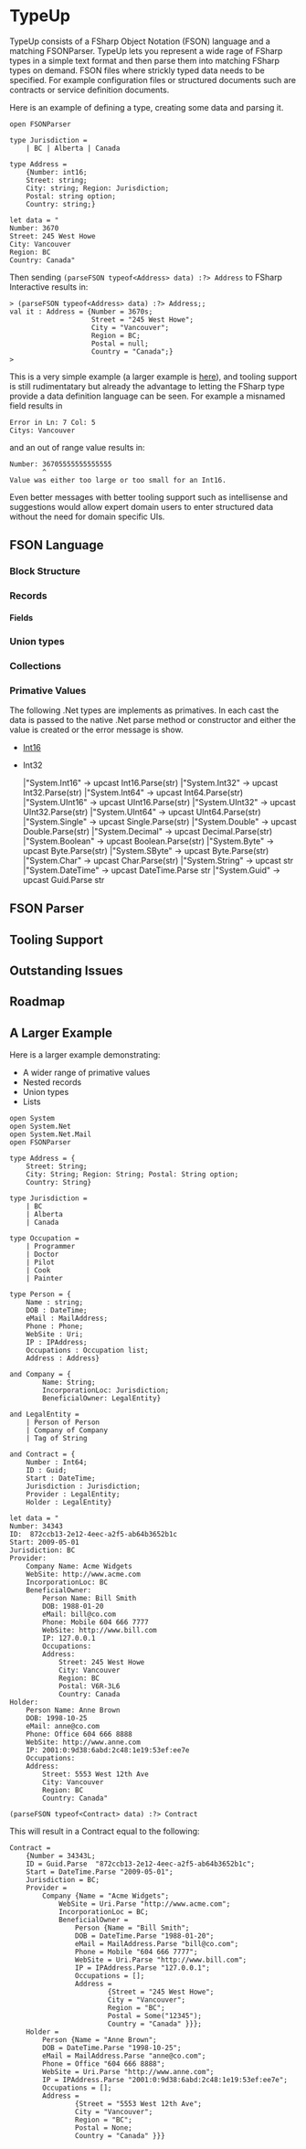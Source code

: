 # TypeUp

TypeUp consists of a FSharp Object Notation (FSON) language and a matching  FSONParser. TypeUp lets you represent a wide rage of FSharp types in a simple text format and then parse them into matching FSharp types on demand. FSON files where strickly typed data needs to be specified. For example configuration files or structured documents such are contracts or service definition documents. 

Here is an example of defining a type, creating some data and parsing it.

```
open FSONParser

type Jurisdiction = 
    | BC | Alberta | Canada

type Address = 
    {Number: int16;
    Street: string;
    City: string; Region: Jurisdiction; 
    Postal: string option;
    Country: string;}

let data = "
Number: 3670
Street: 245 West Howe
City: Vancouver
Region: BC
Country: Canada"
```

Then sending `(parseFSON typeof<Address> data) :?> Address` to FSharp Interactive results in:

```
> (parseFSON typeof<Address> data) :?> Address;;
val it : Address = {Number = 3670s;
                    Street = "245 West Howe";
                    City = "Vancouver";
                    Region = BC;
                    Postal = null;
                    Country = "Canada";}
>
```

This is a very simple example (a larger example is [here](#a-larger-example)), and tooling support is still rudimentatary but already the advantage to letting the FSharp type provide a data definition language can be seen. For example a misnamed field results in
```
Error in Ln: 7 Col: 5
Citys: Vancouver
```

and an out of range value results in:
```
Number: 36705555555555555
        ^
Value was either too large or too small for an Int16.
```

Even better messages with better tooling support such as intellisense and suggestions would allow expert domain users to enter structured data without the need for domain specific UIs. 

## FSON Language

### Block Structure

### Records

#### Fields

### Union types

### Collections

### Primative Values

The following .Net types are implements as primatives. In each cast the data is passed to the native .Net parse method or constructor and either the value is created or the error message is show.
* [Int16](https://msdn.microsoft.com/en-us/library/system.int16(v=vs.110).aspx)
* Int32

    |"System.Int16" -> upcast Int16.Parse(str)
    |"System.Int32" -> upcast Int32.Parse(str)
    |"System.Int64" -> upcast Int64.Parse(str)
    |"System.UInt16" -> upcast UInt16.Parse(str)
    |"System.UInt32" -> upcast UInt32.Parse(str)
    |"System.UInt64" -> upcast UInt64.Parse(str)
    |"System.Single" -> upcast Single.Parse(str)
    |"System.Double" -> upcast Double.Parse(str)
    |"System.Decimal" -> upcast Decimal.Parse(str)
    |"System.Boolean" -> upcast Boolean.Parse(str)
    |"System.Byte" -> upcast Byte.Parse(str)
    |"System.SByte" -> upcast Byte.Parse(str)
    |"System.Char" -> upcast Char.Parse(str)
    |"System.String" -> upcast str
    |"System.DateTime" -> upcast DateTime.Parse str
    |"System.Guid" -> upcast Guid.Parse str


## FSON Parser

## Tooling Support

## Outstanding Issues



## Roadmap

## A Larger Example

Here is a larger example demonstrating:
* A wider range of primative values
* Nested records
* Union types
* Lists

```
open System
open System.Net
open System.Net.Mail
open FSONParser

type Address = {
    Street: String;
    City: String; Region: String; Postal: String option;
    Country: String}

type Jurisdiction = 
    | BC
    | Alberta
    | Canada

type Occupation = 
    | Programmer
    | Doctor
    | Pilot
    | Cook
    | Painter

type Person = {
    Name : string;
    DOB : DateTime;
    eMail : MailAddress;
    Phone : Phone;
    WebSite : Uri;
    IP : IPAddress;
    Occupations : Occupation list;
    Address : Address}

and Company = {
        Name: String;
        IncorporationLoc: Jurisdiction;
        BeneficialOwner: LegalEntity}

and LegalEntity = 
    | Person of Person
    | Company of Company
    | Tag of String

and Contract = {
    Number : Int64;
    ID : Guid;
    Start : DateTime;
    Jurisdiction : Jurisdiction;
    Provider : LegalEntity;
    Holder : LegalEntity}

let data = "
Number: 34343
ID:  872ccb13-2e12-4eec-a2f5-ab64b3652b1c
Start: 2009-05-01
Jurisdiction: BC
Provider:
    Company Name: Acme Widgets
    WebSite: http://www.acme.com
    IncorporationLoc: BC
    BeneficialOwner:
        Person Name: Bill Smith
        DOB: 1988-01-20
        eMail: bill@co.com
        Phone: Mobile 604 666 7777
        WebSite: http://www.bill.com
        IP: 127.0.0.1
        Occupations:
        Address: 
            Street: 245 West Howe
            City: Vancouver
            Region: BC
            Postal: V6R-3L6
            Country: Canada
Holder: 
    Person Name: Anne Brown
    DOB: 1998-10-25
    eMail: anne@co.com
    Phone: Office 604 666 8888
    WebSite: http://www.anne.com
    IP: 2001:0:9d38:6abd:2c48:1e19:53ef:ee7e
    Occupations: 
    Address:
        Street: 5553 West 12th Ave
        City: Vancouver
        Region: BC
        Country: Canada"

(parseFSON typeof<Contract> data) :?> Contract
```

This will result in a Contract equal to the following: 

``` 
Contract = 
    {Number = 34343L;
    ID = Guid.Parse  "872ccb13-2e12-4eec-a2f5-ab64b3652b1c";
    Start = DateTime.Parse "2009-05-01";
    Jurisdiction = BC;
    Provider = 
        Company {Name = "Acme Widgets";
            WebSite = Uri.Parse "http://www.acme.com";
            IncorporationLoc = BC;
            BeneficialOwner =
                Person {Name = "Bill Smith";
                DOB = DateTime.Parse "1988-01-20";
                eMail = MailAddress.Parse "bill@co.com";
                Phone = Mobile "604 666 7777";
                WebSite = Uri.Parse "http://www.bill.com";
                IP = IPAddress.Parse "127.0.0.1";
                Occupations = [];
                Address =
                        {Street = "245 West Howe";
                        City = "Vancouver";
                        Region = "BC";
                        Postal = Some("12345");
                        Country = "Canada" }}};
    Holder =
        Person {Name = "Anne Brown";
        DOB = DateTime.Parse "1998-10-25";
        eMail = MailAddress.Parse "anne@co.com";
        Phone = Office "604 666 8888";
        WebSite = Uri.Parse "http://www.anne.com";
        IP = IPAddress.Parse "2001:0:9d38:6abd:2c48:1e19:53ef:ee7e";
        Occupations = [];
        Address =
                {Street = "5553 West 12th Ave";
                City = "Vancouver";
                Region = "BC";
                Postal = None;
                Country = "Canada" }}}
```